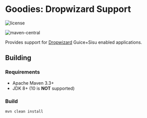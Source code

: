 <!--

    Copyright (c) 2018-present Sonatype, Inc. All rights reserved.

    This program is licensed to you under the Apache License Version 2.0,
    and you may not use this file except in compliance with the Apache License Version 2.0.
    You may obtain a copy of the Apache License Version 2.0 at http://www.apache.org/licenses/LICENSE-2.0.

    Unless required by applicable law or agreed to in writing,
    software distributed under the Apache License Version 2.0 is distributed on an
    "AS IS" BASIS, WITHOUT WARRANTIES OR CONDITIONS OF ANY KIND, either express or implied.
    See the Apache License Version 2.0 for the specific language governing permissions and limitations there under.

-->
# Goodies: Dropwizard Support

![license](https://img.shields.io/github/license/sonatype/dropwizard-support.svg)

![maven-central](https://img.shields.io/maven-central/v/org.sonatype.goodies.dropwizard/dropwizard-support.svg)

Provides support for [Dropwizard](https://www.dropwizard.io/) Guice+Sisu enabled applications.

## Building

### Requirements

* Apache Maven 3.3+
* JDK 8+ (10 is **NOT** supported)

### Build

    mvn clean install
